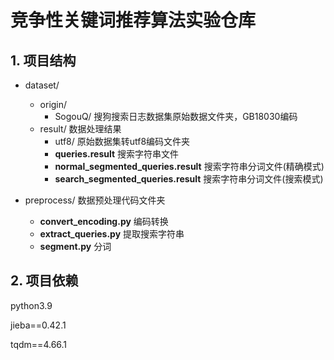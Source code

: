 # 竞争性关键词推荐算法实验仓库
## 1. 项目结构
- dataset/
  - origin/
    - SogouQ/  搜狗搜索日志数据集原始数据文件夹，GB18030编码
  - result/  数据处理结果
    - utf8/  原始数据集转utf8编码文件夹
    - **queries.result**  搜索字符串文件
    - **normal_segmented_queries.result**  搜索字符串分词文件(精确模式)
    - **search_segmented_queries.result**  搜索字符串分词文件(搜索模式)


- preprocess/  数据预处理代码文件夹
  - **convert_encoding.py**  编码转换
  - **extract_queries.py**  提取搜索字符串
  - **segment.py**  分词

## 2. 项目依赖
python3.9

jieba==0.42.1

tqdm==4.66.1